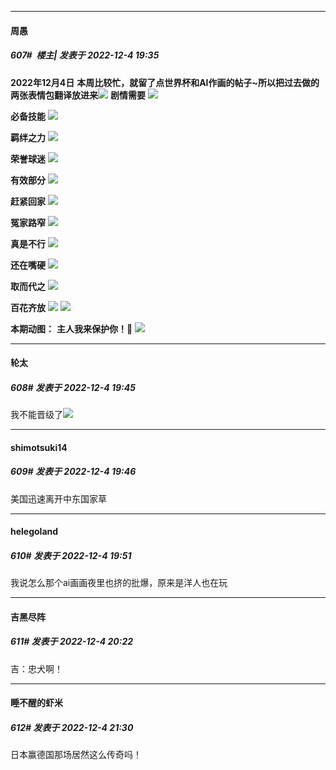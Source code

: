 

*****

####  周愚  
##### 607#         楼主| 发表于 2022-12-4 19:35

<strong>2022年12月4日</strong>
<strong>本周比较忙，就留了点世界杯和AI作画的帖子~所以把过去做的两张表情包翻译放进来</strong><strong><img src="https://static.saraba1st.com/image/smiley/face2017/025.png" referrerpolicy="no-referrer"></strong>
<strong>剧情需要</strong>
<strong><img src="https://p.sda1.dev/8/fd55da97a84ef159aa0bfc9cb6a3eefb/japan1.png" referrerpolicy="no-referrer"></strong>

<strong>必备技能</strong>
<strong><img src="https://p.sda1.dev/8/cefc7a9c6242a73db7657805678d03fc/book.jpg" referrerpolicy="no-referrer"></strong>

<strong>羁绊之力</strong>
<strong><img src="https://p.sda1.dev/8/1faedbb3aee4c5d4c212870215a14f31/japan2.png" referrerpolicy="no-referrer"></strong>

<strong>荣誉球迷</strong>
<strong><img src="https://p.sda1.dev/8/90f68795084c2a687470926fa62fecbf/india.png" referrerpolicy="no-referrer"></strong>

<strong>有效部分</strong>
<strong><img src="https://p.sda1.dev/8/a0d8c2bf8705a116a1bd517709d4b395/line.png" referrerpolicy="no-referrer"></strong>

<strong>赶紧回家</strong>
<strong><img src="https://p.sda1.dev/8/70915e97838165d276d0fd4bc9d7472e/us.jpg" referrerpolicy="no-referrer"></strong>

<strong>冤家路窄</strong>
<strong><img src="https://p.sda1.dev/8/c5eacaf90be997660da21583fa715e57/german.png" referrerpolicy="no-referrer"></strong>

<strong>真是不行</strong>
<strong><img src="https://p.sda1.dev/8/2b34eba69fdb3a1d7d191d367c92f2ee/rolling.gif" referrerpolicy="no-referrer"></strong>

<strong>还在嘴硬</strong>
<strong><img src="https://p.sda1.dev/8/2a49e95d1ba44f104254005b38ed79de/germany.png" referrerpolicy="no-referrer"></strong>

<strong>取而代之</strong>
<strong><img src="https://p.sda1.dev/8/3c75d3850a06d9366ec223c2d82c8ca9/santa.jpg" referrerpolicy="no-referrer"></strong>

<strong>百花齐放</strong>
<strong><img src="https://p.sda1.dev/8/f47c5ad4ec3551eacbcb5c972b5323cd/qq.jpg" referrerpolicy="no-referrer"></strong>
<strong><img src="https://p.sda1.dev/8/52f517708c0be697bc0c3c22e3ffb6dc/qq2.jpg" referrerpolicy="no-referrer"></strong>

<strong>本期动图：</strong>
<strong>主人我来保护你！🐶</strong>
<strong><img src="https://p.sda1.dev/8/ebc47891c67bde8ec2f7cf0191c219f1/rule.gif" referrerpolicy="no-referrer"></strong>



*****

####  轮太  
##### 608#       发表于 2022-12-4 19:45

我不能晋级了<img src="https://static.saraba1st.com/image/smiley/face2017/053.png" referrerpolicy="no-referrer">

*****

####  shimotsuki14  
##### 609#       发表于 2022-12-4 19:46

美国迅速离开中东国家草

*****

####  helegoland  
##### 610#       发表于 2022-12-4 19:51

我说怎么那个ai画画夜里也挤的批爆，原来是洋人也在玩



*****

####  吉黑尽阵  
##### 611#       发表于 2022-12-4 20:22

吉：忠犬啊！



*****

####  睡不醒的虾米  
##### 612#       发表于 2022-12-4 21:30

日本赢德国那场居然这么传奇吗！

